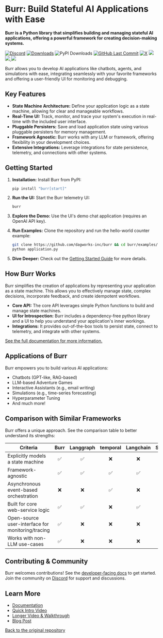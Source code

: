 # Burr: Build Stateful AI Applications with Ease

**Burr is a Python library that simplifies building and managing stateful AI applications, offering a powerful framework for creating decision-making systems.**

[![Discord](https://img.shields.io/badge/Join-Burr_Discord-7289DA?logo=discord)](https://discord.gg/6Zy2DwP4f3)
[![Downloads](https://static.pepy.tech/badge/burr/month)](https://pepy.tech/project/burr)
![PyPI Downloads](https://static.pepy.tech/badge/burr)
[![GitHub Last Commit](https://img.shields.io/github/last-commit/dagworks-inc/burr)](https://github.com/dagworks-inc/burr/pulse)
[![X](https://img.shields.io/badge/follow-%40burr_framework-1DA1F2?logo=x&style=social)](https://twitter.com/burr_framework)
<a target="_blank" href="https://linkedin.com/showcase/dagworks-inc" style="background:none">
  <img src="https://img.shields.io/badge/DAGWorks-Follow-purple.svg?logo=linkedin" />
</a>
<a href="https://twitter.com/burr_framework" target="_blank">
  <img src="https://img.shields.io/badge/burr_framework-Follow-purple.svg?logo=X"/>
</a>
<a href="https://twitter.com/dagworks" target="_blank">
  <img src="https://img.shields.io/badge/DAGWorks-Follow-purple.svg?logo=X"/>
</a>

Burr allows you to develop AI applications like chatbots, agents, and simulations with ease, integrating seamlessly with your favorite frameworks and offering a user-friendly UI for monitoring and debugging.

## Key Features

*   **State Machine Architecture:** Define your application logic as a state machine, allowing for clear and manageable workflows.
*   **Real-Time UI:** Track, monitor, and trace your system's execution in real-time with the included user interface.
*   **Pluggable Persisters:** Save and load application state using various pluggable persisters for memory management.
*   **Framework Agnostic:** Burr works with any LLM or framework, offering flexibility in your development choices.
*   **Extensive Integrations:** Leverage integrations for state persistence, telemetry, and connections with other systems.

## Getting Started

1.  **Installation:** Install Burr from PyPI:

    ```bash
    pip install "burr[start]"
    ```
2.  **Run the UI:** Start the Burr telemetry UI:

    ```bash
    burr
    ```
3.  **Explore the Demo:** Use the UI's demo chat application (requires an OpenAI API key).
4.  **Run Examples:** Clone the repository and run the hello-world counter example:

    ```bash
    git clone https://github.com/dagworks-inc/burr && cd burr/examples/hello-world-counter
    python application.py
    ```
5.  **Dive Deeper:** Check out the [Getting Started Guide](https://burr.dagworks.io/getting_started/simple-example/) for more details.

## How Burr Works

Burr simplifies the creation of applications by representing your application as a state machine.  This allows you to effectively manage state, complex decisions, incorporate feedback, and create idempotent workflows.

*   **Core API:**  The core API leverages simple Python functions to build and manage state machines.
*   **UI for Introspection:** Burr includes a dependency-free python library and a UI to help you understand your application's inner workings.
*   **Integrations:** It provides out-of-the-box tools to persist state, connect to telemetry, and integrate with other systems.

[See the full documentation for more information.](https://burr.dagworks.io/)

## Applications of Burr

Burr empowers you to build various AI applications:

*   Chatbots (GPT-like, RAG-based)
*   LLM-based Adventure Games
*   Interactive Assistants (e.g., email writing)
*   Simulations (e.g., time-series forecasting)
*   Hyperparameter Tuning
*   And much more!

## Comparison with Similar Frameworks

Burr offers a unique approach. See the comparison table to better understand its strengths:

| Criteria                                          | Burr | Langgraph | temporal | Langchain | Superagent | Hamilton |
| ------------------------------------------------- | :--: | :-------: | :------: | :-------: | :--------: | :------: |
| Explicitly models a state machine                 |  ✅  |    ✅     |    ❌    |    ❌     |     ❌     |    ❌    |
| Framework-agnostic                                |  ✅  |    ✅     |    ✅    |    ✅     |     ❌     |    ✅    |
| Asynchronous event-based orchestration            |  ❌  |    ❌     |    ✅    |    ❌     |     ❌     |    ❌    |
| Built for core web-service logic                  |  ✅  |    ✅     |    ❌    |    ✅     |     ✅     |    ✅    |
| Open-source user-interface for monitoring/tracing |  ✅  |    ❌     |    ❌    |    ❌     |     ❌     |    ✅    |
| Works with non-LLM use-cases                      |  ✅  |    ❌     |    ❌    |    ❌     |     ❌     |    ✅    |

## Contributing & Community

Burr welcomes contributions!  See the [developer-facing docs](https://burr.dagworks.io/contributing) to get started.
Join the community on [Discord](https://discord.gg/6Zy2DwP4f3) for support and discussions.

## Learn More

*   [Documentation](https://burr.dagworks.io/)
*   [Quick Intro Video](https://www.loom.com/share/a10f163428b942fea55db1a84b1140d8?sid=1512863b-f533-4a42-a2f3-95b13deb07c9)
*   [Longer Video & Walkthrough](https://www.youtube.com/watch?v=rEZ4oDN0GdU)
*   [Blog Post](https://blog.dagworks.io/p/burr-develop-stateful-ai-applications)

[Back to the original repository](https://github.com/apache/burr)